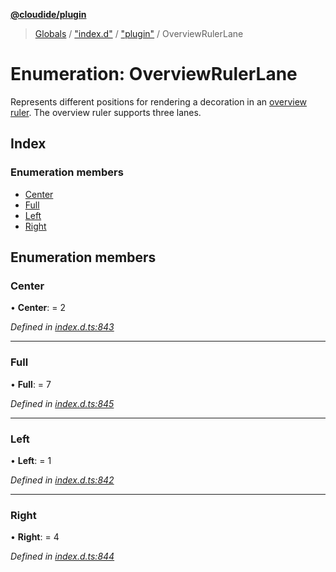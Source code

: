 **[@cloudide/plugin](../README.md)**

> [Globals](../README.md) / ["index.d"](../modules/_index_d_.md) / ["plugin"](../modules/_index_d_._plugin_.md) / OverviewRulerLane

# Enumeration: OverviewRulerLane

Represents different positions for rendering a decoration in an [overview ruler](#DecorationRenderOptions.overviewRulerLane).
The overview ruler supports three lanes.

## Index

### Enumeration members

* [Center](_index_d_._plugin_.overviewrulerlane.md#center)
* [Full](_index_d_._plugin_.overviewrulerlane.md#full)
* [Left](_index_d_._plugin_.overviewrulerlane.md#left)
* [Right](_index_d_._plugin_.overviewrulerlane.md#right)

## Enumeration members

### Center

•  **Center**:  = 2

*Defined in [index.d.ts:843](https://github.com/shuyaqian/cloudide-plugin-api/blob/6d83fa1/index.d.ts#L843)*

___

### Full

•  **Full**:  = 7

*Defined in [index.d.ts:845](https://github.com/shuyaqian/cloudide-plugin-api/blob/6d83fa1/index.d.ts#L845)*

___

### Left

•  **Left**:  = 1

*Defined in [index.d.ts:842](https://github.com/shuyaqian/cloudide-plugin-api/blob/6d83fa1/index.d.ts#L842)*

___

### Right

•  **Right**:  = 4

*Defined in [index.d.ts:844](https://github.com/shuyaqian/cloudide-plugin-api/blob/6d83fa1/index.d.ts#L844)*
